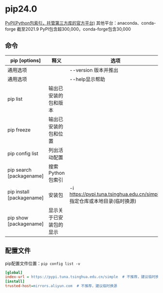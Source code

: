 # pip24.0

[PyPI(Python包索引，托管第三方库的官方平台)](pypi.org)
其他平台：anaconda、conda-forge
截至2021.9 PyPI包含超300,000，conda-forge包含30,000



## 命令

| pip <command> <Subcommands> [options] | 释义                   | 选项                                                         |
| ------------------------------------- | ---------------------- | ------------------------------------------------------------ |
| 通用选项                              |                        | --version 版本并推出                                         |
| 通用选项                              |                        | --help显示帮助                                               |
| pip list                              | 输出已安装的包和版本   |                                                              |
| pip freeze                            | 输出已安装的包和位置   |                                                              |
| pip config list                       | 列出活动配置           |                                                              |
| pip search [packagename]              | 搜索Python包索引       |                                                              |
| pip install [packagename]             | 安装包                 | -i https://pypi.tuna.tsinghua.edu.cn/simple 指定仓库或本地目录(临时换源) |
| pip show [packagename]                | 显示关于已安装包的显示 |                                                              |



## 配置文件

pip配置文件位置：`pip config list -v`

```ini
[global]
index-url = https://pypi.tuna.tsinghua.edu.cn/simple  # 不推荐，建议临时换源
[install]
trusted-host=mirrors.aliyun.com  # 不推荐，建议临时换源
```



